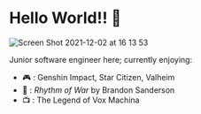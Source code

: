 # Hello World!! 👋
![Screen Shot 2021-12-02 at 16 13 53](https://user-images.githubusercontent.com/66642985/144523448-e080e0b0-812f-415e-a328-d93b1c69ceea.png)

Junior software engineer here; currently enjoying:
* 🎮  : Genshin Impact, Star Citizen, Valheim
* 📖  : _Rhythm of War_ by Brandon Sanderson
* 📺  : The Legend of Vox Machina
<!--
**xiaonile/xiaonile** is a ✨ _special_ ✨ repository because its `README.md` (this file) appears on your GitHub profile.

Here are some ideas to get you started:

- 🔭 I’m currently working on ...
- 🌱 I’m currently learning ...
- 👯 I’m looking to collaborate on ...
- 🤔 I’m looking for help with ...
- 💬 Ask me about ...
- 📫 How to reach me: ...
- 😄 Pronouns: ...
- ⚡ Fun fact: ...
-->
